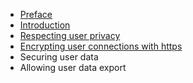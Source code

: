 
- [Preface](https://github.com/ascott1/ethical-web-dev/blob/master/preface.md)
- [Introduction](01-title-intro.md)
- [Respecting user privacy](privacy.md)
- [Encrypting user connections with https](https.md)
- Securing user data
- Allowing user data export
